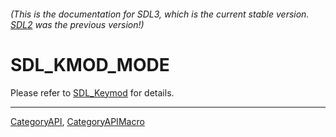###### (This is the documentation for SDL3, which is the current stable version. [SDL2](https://wiki.libsdl.org/SDL2/) was the previous version!)
# SDL_KMOD_MODE

Please refer to [SDL_Keymod](SDL_Keymod) for details.

----
[CategoryAPI](CategoryAPI), [CategoryAPIMacro](CategoryAPIMacro)


